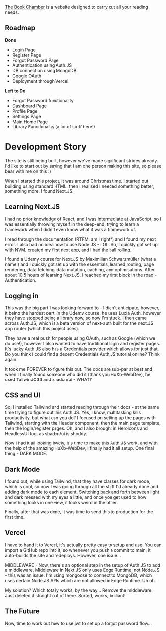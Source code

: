 [The Book Chamber](https://www.book-chamber.com) is a website designed to carry out all your reading needs.

## Roadmap

**Done**
- Login Page
- Register Page
- Forgot Password Page
- Authentication using Auth.JS
- DB connection using MongoDB
- Google OAuth
- Deployment through Vercel

**Left to Do**
- Forgot Password functionality
- Dashboard Page
- Profile Page
- Settings Page
- Main Home Page
- Library Functionality (a lot of stuff here!)

# Development Story

The site is still being built, however we've made significant strides already. I'd like to start out by saying that I am one person making this site, so please bear with me on this :)

When I started this project, it was around Christmas time. I started out building using standard HTML, then I realised I needed something better, something more. I found Next.JS.

## Learning Next.JS

I had no prior knowledge of React, and I was intermediate at JavaScript, so I was essentially throwing myself in the deep-end, trying to learn a framework when I didn't even know what it was a framework of.

I read through the documentation (RTFM, am I right?) and I found my next error. I also had no idea how to use Node.JS - LOL. So, I quickly got set up with NVM, created my first next app, and I had the ball rolling.

I found a Udemy course for Next.JS by Maximilian Schwarzmüller (what a name!) and I quickly got set up with the essentials, learned routing, page rendering, data fetching, data mutation, caching, and optimisations. After about 10.5 hours of learning Next.JS, I reached my first block in the road - Authentication.

## Logging in

This was the big part I was looking forward to - I didn't anticipate, however, it being the hardest part. In the Udemy course, he uses Lucia Auth, however they have stopped being a library now, so now I'm stuck. I then came across Auth.JS, which is a beta version of next-auth built for the next.JS app router (which this project uses).

They have a real push for people using OAuth, such as Google (which we do use!), however I also wanted to have traditional login and register pages. It's lucky Auth.JS also has a Credentials provider which allows for just that. Do you think I could find a decent Credentials Auth.JS tutorial online? Think again.

It took me FOREVER to figure this out. The docs are sub-par at best and when I finally found someone who did it (thank you HuXb-WebDev), he used TailwindCSS and shadcn/ui - WHAT?

## CSS and UI

So, I installed Tailwind and started reading through their docs - at the same time trying to figure out this Auth.JS. Yes, I know, multitasking kills productivity, but what can you do? I focused on setting up the pages with Tailwind, starting with the Header component, then the main page template, then the login/register pages. Oh, and I also brought in Heroicons and HeadlessUI too, as shadcn/ui is shoddy.

Now I had it all looking lovely, it's time to make this Auth.JS work, and with the help of the amazing HuXb-WebDev, I finally had it all setup. One final thing - DARK MODE.

## Dark Mode

I found out, while using Tailwind, that they have classes for dark mode, which is cool, so now I was going through all the stuff I'd already done and adding dark mode to each element. Switching back and forth between light and dark messed with my eyes a little, and once you get used to how something looks in one view, it looks weird in the other.

Finally, after that was done, it was time to send this to production for the first time.

## Vercel

I have to hand it to Vercel, it's actually pretty easy to setup and use. You can import a GitHub repo into it, so whenever you push a commit to main, it auto-builds the site and redeploys. However, one issue...

MIDDLEWARE - Now, there's an optional step in the setup of Auth.JS to add a middleware. Middleware in Next.JS only uses Edge Runtime, not Node.JS - this was an issue. I'm using mongoose to connect to MongoDB, which uses certain Node.JS APIs which are not allowed in Edge Runtime. Uh oh.

My solution? Which totally works, by the way... Remove the middleware. Just deleted it straight out of there. Sorted, works, brilliant!

## The Future

Now, time to work out how to use jwt to set up a forgot password flow...